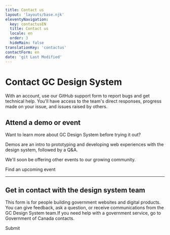 ```yaml
---
title: Contact us
layout: 'layouts/base.njk'
eleventyNavigation:
  key: contactusEN
  title: Contact us
  locale: en
  order: 3
  hideMain: false
translationKey: 'contactus'
contactForm: en
date: 'git Last Modified'
---
```


# Contact GC Design System


<gcds-notice type="info" notice-title-tag="h2" notice-title="Support form on GitHub">
  <gcds-text>With an <gcds-link external href="{{ links.githubGetStarted }}">account</gcds-link>, use our <gcds-link external href="{{ links.githubCompsIssues }}">GitHub support form</gcds-link> to report bugs and get technical help. You'll have access to the team's direct responses, progress made on your issue, and issues raised by others. </gcds-text>
</gcds-notice>

## Attend a demo or event

Want to learn more about GC Design System before trying it out?

Demos are an intro to prototyping and developing web experiences with the  design system, followed by a Q&A.

We'll soon be offering other events to our growing community.

<gcds-button type="link" button-role="secondary" href="{{ links.registerDemo }}">
  Find an upcoming event
</gcds-button>

<hr class="my-600" />

## Get in contact with the design system team

This form is for people building government websites and digital products. You can give feedback, ask a question, or receive communications from the GC Design System team.If you need help with a government service, go to <gcds-link href="https://www.canada.ca/en/contact.html" external>Government of Canada contacts</gcds-link>.

<form class="my-600 contact-us-form" name="contactEN" method="post" style="min-height: 32rem;" action="/api/submission">
  <input type="hidden" name="form-name" value="contactEN" />
  <input name="honeypot" type="text" aria-label="bot" hidden/>

<gcds-input type="text" name="name" input-id="name" label="Full name" autocomplete="name" required></gcds-input>
<gcds-input type="email" name="email" input-id="email" label="Email address" autocomplete="email" required></gcds-input>
<gcds-textarea name="message" label="Provide your feedback or ask a question if you need help" hint="Never include personal (Protected) information." textarea-id="message"></gcds-textarea>

  <gcds-fieldset fieldset-id="learnMore" legend="Receive communication from GC Design System" hint="If you'd like us to contact you, choose one or both options.">
    <gcds-checkbox checkbox-id="learnMoreMailingList" label="Sign me up for the mailing list." value="learn-more-mailing-list" name="learn-more-mailing-list"></gcds-checkbox>
    <gcds-checkbox checkbox-id="learnMoreResearch" label="Contact me for usability research." value="learn-more-mailing-list" name="learn-more-research"></gcds-checkbox>
  </gcds-fieldset>

  <gcds-fieldset fieldset-id="familiarityGCDS" legend="Select your experience with GC Design System to date " hint="Choose 1 option." required>
    <gcds-radio-group name="familiarityGCDS" options='{{ contactus[locale].options | stringify | encode-html}}'>
    </gcds-radio-group>
  </gcds-fieldset>

  <div hidden>
    <gcds-input type="text" name="bot-field" input-id="bot-field" label="bot"></gcds-input>
  </div>

  <gcds-button button-role="primary" type="submit">
    Submit
  </gcds-button>
</form>
